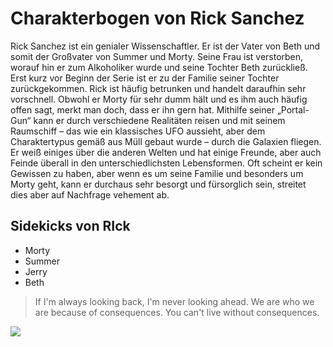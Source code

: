 # Charakterbogen von Rick Sanchez

Rick Sanchez ist ein genialer Wissenschaftler. Er ist der Vater von Beth und somit der Großvater von Summer und Morty. Seine Frau ist verstorben, worauf hin er zum Alkoholiker wurde und seine Tochter Beth zurückließ. Erst kurz vor Beginn der Serie ist er zu der Familie seiner Tochter zurückgekommen. Rick ist häufig betrunken und handelt daraufhin sehr vorschnell. Obwohl er Morty für sehr dumm hält und es ihm auch häufig offen sagt, merkt man doch, dass er ihn gern hat. Mithilfe seiner „Portal-Gun“ kann er durch verschiedene Realitäten reisen und mit seinem Raumschiff – das wie ein klassisches UFO aussieht, aber dem Charaktertypus gemäß aus Müll gebaut wurde – durch die Galaxien fliegen. Er weiß einiges über die anderen Welten und hat einige Freunde, aber auch Feinde überall in den unterschiedlichsten Lebensformen. Oft scheint er kein Gewissen zu haben, aber wenn es um seine Familie und besonders um Morty geht, kann er durchaus sehr besorgt und fürsorglich sein, streitet dies aber auf Nachfrage vehement ab.

## Sidekicks von RIck

* Morty
* Summer
* Jerry
* Beth



> If I'm always looking back, I'm never looking ahead. We are who we are because of consequences. You can't live without consequences.

<img src="https://upload.wikimedia.org/wikipedia/commons/thumb/7/7d/Rick_and_Morty_door_%28cropped%29.jpg/446px-Rick_and_Morty_door_%28cropped%29.jpg"/>
